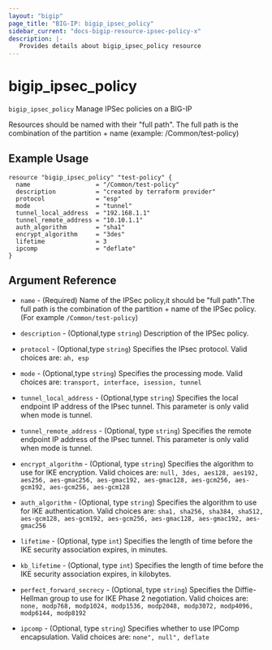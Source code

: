 ```yaml
---
layout: "bigip"
page_title: "BIG-IP: bigip_ipsec_policy"
sidebar_current: "docs-bigip-resource-ipsec-policy-x"
description: |-
   Provides details about bigip_ipsec_policy resource
---
```


# bigip_ipsec_policy

`bigip_ipsec_policy` Manage IPSec policies on a BIG-IP

Resources should be named with their "full path". The full path is the combination of the partition + name (example: /Common/test-policy)


## Example Usage

```hcl
resource "bigip_ipsec_policy" "test-policy" {
  name                  = "/Common/test-policy"
  description           = "created by terraform provider"
  protocol              = "esp"
  mode                  = "tunnel"
  tunnel_local_address  = "192.168.1.1"
  tunnel_remote_address = "10.10.1.1"
  auth_algorithm        = "sha1"
  encrypt_algorithm     = "3des"
  lifetime              = 3
  ipcomp                = "deflate"
}
```      

## Argument Reference
* `name` - (Required) Name of the IPSec policy,it should be "full path".The full path is the combination of the partition + name of the IPSec policy.(For example `/Common/test-policy`)

* `description` - (Optional,type `string`) Description of the IPSec policy.

* `protocol` - (Optional,type `string`) Specifies the IPsec protocol. Valid choices are: `ah, esp` 

* `mode` - (Optional,type `string`) Specifies the processing mode. Valid choices are: `transport, interface, isession, tunnel`

* `tunnel_local_address` - (Optional,type `string`) Specifies the local endpoint IP address of the IPsec tunnel. This parameter is only valid when mode is tunnel.

* `tunnel_remote_address` - (Optional, type `string`) Specifies the remote endpoint IP address of the IPsec tunnel. This parameter is only valid when mode is tunnel.

* `encrypt_algorithm` - (Optional, type `string`) Specifies the algorithm to use for IKE encryption. Valid choices are: `null, 3des, aes128, aes192, aes256, aes-gmac256,
  aes-gmac192, aes-gmac128, aes-gcm256, aes-gcm192, aes-gcm256, aes-gcm128`

* `auth_algorithm` - (Optional, type `string`) Specifies the algorithm to use for IKE authentication. Valid choices are: `sha1, sha256, sha384, sha512, aes-gcm128,
  aes-gcm192, aes-gcm256, aes-gmac128, aes-gmac192, aes-gmac256`

* `lifetime` - (Optional, type `int`) Specifies the length of time before the IKE security association expires, in minutes.

* `kb_lifetime` - (Optional, type `int`) Specifies the length of time before the IKE security association expires, in kilobytes.

* `perfect_forward_secrecy` - (Optional, type `string`) Specifies the Diffie-Hellman group to use for IKE Phase 2 negotiation. Valid choices are: `none, modp768, modp1024, modp1536, modp2048, modp3072,
  modp4096, modp6144, modp8192`

* `ipcomp` - (Optional, type `string`) Specifies whether to use IPComp encapsulation. Valid choices are: `none", null", deflate`
